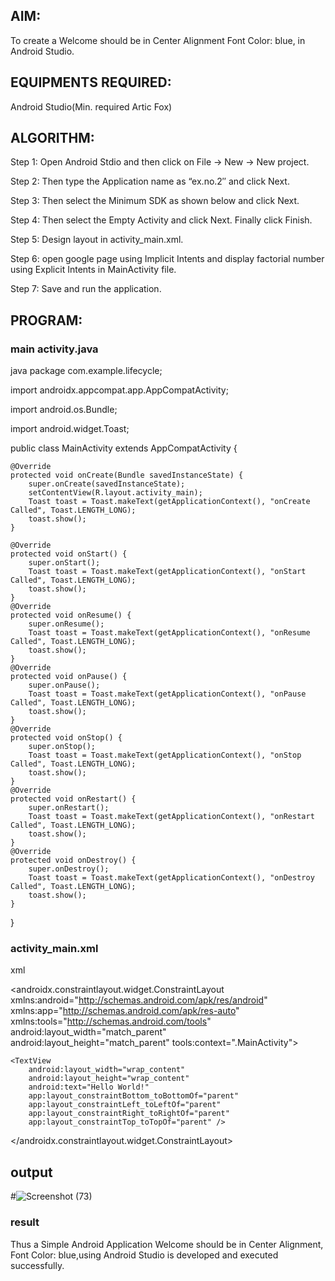 ## AIM:
To create a Welcome should be in Center Alignment Font Color: blue, in Android Studio.

## EQUIPMENTS REQUIRED: 
Android Studio(Min. required Artic Fox)

## ALGORITHM: 
Step 1: Open Android Stdio and then click on File -> New -> New project.

Step 2: Then type the Application name as “ex.no.2″ and click Next.

Step 3: Then select the Minimum SDK as shown below and click Next.

Step 4: Then select the Empty Activity and click Next. Finally click Finish.

Step 5: Design layout in activity_main.xml.

Step 6: open google page using Implicit Intents and display factorial number using Explicit Intents in MainActivity file.

Step 7: Save and run the application.

## PROGRAM:

### main activity.java
java
package com.example.lifecycle;

import androidx.appcompat.app.AppCompatActivity;

import android.os.Bundle;

import android.widget.Toast;

public class MainActivity extends AppCompatActivity {

    @Override
    protected void onCreate(Bundle savedInstanceState) {
        super.onCreate(savedInstanceState);
        setContentView(R.layout.activity_main);
        Toast toast = Toast.makeText(getApplicationContext(), "onCreate Called", Toast.LENGTH_LONG);
        toast.show();
    }

    @Override
    protected void onStart() {
        super.onStart();
        Toast toast = Toast.makeText(getApplicationContext(), "onStart Called", Toast.LENGTH_LONG);
        toast.show();
    }
    @Override
    protected void onResume() {
        super.onResume();
        Toast toast = Toast.makeText(getApplicationContext(), "onResume Called", Toast.LENGTH_LONG);
        toast.show();
    }
    @Override
    protected void onPause() {
        super.onPause();
        Toast toast = Toast.makeText(getApplicationContext(), "onPause Called", Toast.LENGTH_LONG);
        toast.show();
    }
    @Override
    protected void onStop() {
        super.onStop();
        Toast toast = Toast.makeText(getApplicationContext(), "onStop Called", Toast.LENGTH_LONG);
        toast.show();
    }
    @Override
    protected void onRestart() {
        super.onRestart();
        Toast toast = Toast.makeText(getApplicationContext(), "onRestart Called", Toast.LENGTH_LONG);
        toast.show();
    }
    @Override
    protected void onDestroy() {
        super.onDestroy();
        Toast toast = Toast.makeText(getApplicationContext(), "onDestroy Called", Toast.LENGTH_LONG);
        toast.show();
    }
}
### activity_main.xml
xml
<?xml version="1.0" encoding="utf-8"?>
<androidx.constraintlayout.widget.ConstraintLayout xmlns:android="http://schemas.android.com/apk/res/android"
    xmlns:app="http://schemas.android.com/apk/res-auto"
    xmlns:tools="http://schemas.android.com/tools"
    android:layout_width="match_parent"
    android:layout_height="match_parent"
    tools:context=".MainActivity">

    <TextView
        android:layout_width="wrap_content"
        android:layout_height="wrap_content"
        android:text="Hello World!"
        app:layout_constraintBottom_toBottomOf="parent"
        app:layout_constraintLeft_toLeftOf="parent"
        app:layout_constraintRight_toRightOf="parent"
        app:layout_constraintTop_toTopOf="parent" />

</androidx.constraintlayout.widget.ConstraintLayout>

## output
#![Screenshot (73)](https://user-images.githubusercontent.com/75235789/165437744-0eba2fb1-7a61-4cf5-9bc8-b56c15089174.png)


### result
Thus a Simple Android Application Welcome should be in Center Alignment, Font Color: blue,using Android Studio is developed and executed successfully.
